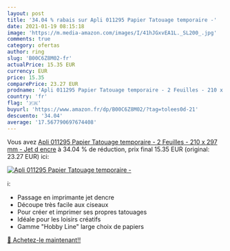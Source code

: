 ```yaml
---
layout: post
title: '34.04 % rabais sur Apli 011295 Papier Tatouage temporaire -'
date: 2021-01-19 08:15:18
image: 'https://m.media-amazon.com/images/I/41hJGxvEA1L._SL200_.jpg'
comments: true
category: ofertas
author: ring
slug: 'B00C6Z8M02-fr'
actualPrice: 15.35 EUR
currency: EUR
price: 15.35
comparePrice: 23.27 EUR
prodname: 'Apli 011295 Papier Tatouage temporaire - 2 Feuilles - 210 x 297 mm - Jet d encre'
country: 'fr'
flag: '🇫🇷'
buyurl: 'https://www.amazon.fr/dp/B00C6Z8M02/?tag=tolees0d-21'
descuento: '34.04'
average: '17.567790697674408'
---
```


Vous avez [Apli 011295 Papier Tatouage temporaire - 2 Feuilles - 210 x 297 mm - Jet d encre](https://www.amazon.fr/dp/B00C6Z8M02/?tag=tolees0d-21)  à  34.04 % de réduction, prix final  15.35 EUR (original: 23.27 EUR) ici:

[![Apli 011295 Papier Tatouage temporaire -](https://m.media-amazon.com/images/I/41hJGxvEA1L._SL200_.jpg)](https://www.amazon.fr/dp/B00C6Z8M02/?tag=tolees0d-21)

ℹ️:

- Passage en imprimante jet dencre
- Découpe très facile aux ciseaux
- Pour créer et imprimer ses propres tatouages
- Idéale pour les loisirs créatifs
- Gamme "Hobby Line" large choix de papiers

[🛒 Achetez-le maintenant!!](https://www.amazon.fr/dp/B00C6Z8M02/?tag=tolees0d-21)
